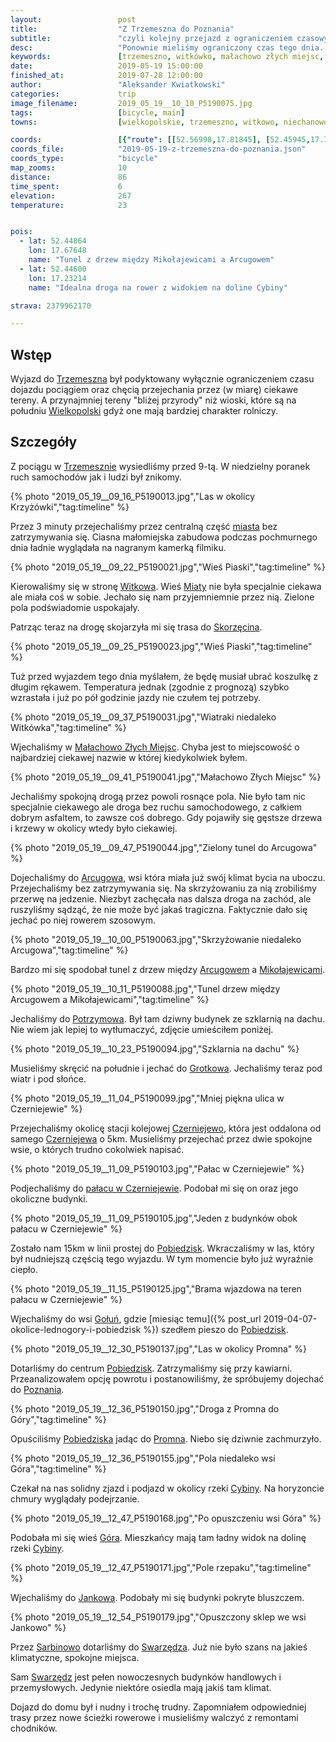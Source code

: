 ```yaml
---
layout:                 post
title:                  "Z Trzemeszna do Poznania"
subtitle:               "czyli kolejny przejazd z ograniczeniem czasowym"
desc:                   "Ponownie mieliśmy ograniczony czas tego dnia. Szukając odpowiedniej trasy do pogody wymyśliłem, abyśmy udali się do Trzemeszna i jechali na zachód. Ostatecznie dojechaliśmy do Poznania i nie musieliśmy wracać pociągiem."
keywords:               [trzemeszno, witkówko, małachowo złych miejsc, arcugowo, czerniejewo, pobiedziska, promno, góra, jankowo, sarbinowo, cybina]
date:                   2019-05-19 15:00:00
finished_at:            2019-07-28 12:00:00
author:                 "Aleksander Kwiatkowski"
categories:             trip
image_filename:         2019_05_19__10_10_P5190075.jpg
tags:                   [bicycle, main]
towns:                  [wielkopolskie, trzemeszno, witkowo, niechanowo, czerniejewo, lubowo, pobiedziska, swarzedz, poznan]

coords:                 [{"route": [[52.56998,17.81845], [52.45945,17.76249], [52.44230,17.62173], [52.43371,17.62859], [52.41676,17.55255], [52.43183,17.48646], [52.45495,17.38363], [52.47702,17.28802], [52.44376,17.24287], [52.44334,17.16992], [52.42293,17.15515], [52.40670,17.10177], [52.38722,17.02864], [52.39592,16.98280], [52.37643,16.95568]], "type": "bicycle"}]
coords_file:            "2019-05-19-z-trzemeszna-do-poznania.json"
coords_type:            "bicycle"
map_zooms:              10
distance:               86
time_spent:             6
elevation:              267
temperature:            23


pois:
  - lat: 52.44864
    lon: 17.67648
    name: "Tunel z drzew między Mikołajewicami a Arcugowem"
  - lat: 52.44600
    lon: 17.23214
    name: "Idealna droga na rower z widokiem na doline Cybiny"

strava: 2379962170

---
```


[wiki-trzemeszno]: https://pl.wikipedia.org/wiki/Trzemeszno
[wiki-wielkopolska]: https://pl.wikipedia.org/wiki/Wielkopolska
[wiki-witkowo]: https://pl.wikipedia.org/wiki/Witkowo
[wiki-miaty]: https://pl.wikipedia.org/wiki/Miaty
[wiki-skorzecin]: https://pl.wikipedia.org/wiki/Skorz%C4%99cin_(wie%C5%9B_w_wojew%C3%B3dztwie_wielkopolskim)
[wiki-malachowo-zlych-miejsc]: https://pl.wikipedia.org/wiki/Ma%C5%82achowo-Z%C5%82ych_Miejsc
[wiki-arcugowo]: https://pl.wikipedia.org/wiki/Arcugowo
[wiki-mikolajewice]: https://pl.wikipedia.org/wiki/Miko%C5%82ajewice_(wojew%C3%B3dztwo_wielkopolskie)
[wiki-potrzymowo]: https://pl.wikipedia.org/wiki/Potrzymowo
[wiki-grotkowo]: https://pl.wikipedia.org/wiki/Grotkowo
[wiki-czerniejewo-stacja]: https://pl.wikipedia.org/wiki/Czerniejewo_(stacja_kolejowa)
[wiki-czerniejewo]: https://pl.wikipedia.org/wiki/Czerniejewo
[wiki-pobiedziska]: https://pl.wikipedia.org/wiki/Pobiedziska
[wiki-golun]: https://pl.wikipedia.org/wiki/Go%C5%82u%C5%84_(wojew%C3%B3dztwo_wielkopolskie)
[wiki-pobiedziska]: https://pl.wikipedia.org/wiki/Pobiedziska
[wiki-poznan]: https://pl.wikipedia.org/wiki/Pozna%C5%84
[wiki-promno]: https://pl.wikipedia.org/wiki/Promno_(wie%C5%9B_w_wojew%C3%B3dztwie_wielkopolskim)
[wiki-cybina-rzeka]: https://pl.wikipedia.org/wiki/Cybina
[wiki-jankowo]: https://pl.wikipedia.org/wiki/Jankowo_(powiat_pozna%C5%84ski)
[wiki-sarbinowo]: https://pl.wikipedia.org/wiki/Sarbinowo_(powiat_pozna%C5%84ski)
[wiki-swarzedz]: https://pl.wikipedia.org/wiki/Swarz%C4%99dz
[wiki-czerniejewo-palac]: https://pl.wikipedia.org/wiki/Pa%C5%82ac_w_Czerniejewie
[wiki-gora]: https://pl.wikipedia.org/wiki/G%C3%B3ra_(gmina_Pobiedziska)

## Wstęp

Wyjazd do [Trzemeszna][wiki-trzemeszno] był podyktowany wyłącznie ograniczeniem
czasu dojazdu pociągiem oraz chęcią przejechania przez (w miarę) ciekawe tereny.
A przynajmniej tereny "bliżej przyrody" niż wioski, które są na południu
[Wielkopolski][wiki-wielkopolska] gdyż one mają bardziej charakter rolniczy.

## Szczegóły

Z pociągu w [Trzemesznie][wiki-trzemeszno] wysiedliśmy przed 9-tą. W niedzielny
poranek ruch samochodów jak i ludzi był znikomy.

{% photo "2019_05_19__09_16_P5190013.jpg","Las w okolicy Krzyżówki","tag:timeline" %}

Przez 3 minuty przejechaliśmy przez centralną część [miasta][wiki-trzemeszno]
bez zatrzymywania się. Ciasna małomiejska zabudowa podczas pochmurnego dnia
ładnie wyglądała na nagranym kamerką filmiku.

{% photo "2019_05_19__09_22_P5190021.jpg","Wieś Piaski","tag:timeline" %}

Kierowaliśmy się w stronę [Witkowa][wiki-witkowo]. Wieś [Miaty][wiki-miaty]
nie była specjalnie ciekawa ale miała coś w sobie. Jechało się nam przyjemniemnie
przez nią. Zielone pola podświadomie uspokajały.

Patrząc teraz na drogę skojarzyła mi się trasa do [Skorzęcina][wiki-skorzecin].

{% photo "2019_05_19__09_25_P5190023.jpg","Wieś Piaski","tag:timeline" %}

Tuż przed wyjazdem tego dnia myślałem, że będę musiał ubrać koszulkę z długim rękawem.
Temperatura jednak (zgodnie z prognozą) szybko wzrastała i już po pół godzinie
jazdy nie czułem tej potrzeby.

{% photo "2019_05_19__09_37_P5190031.jpg","Wiatraki niedaleko Witkówka","tag:timeline" %}

Wjechaliśmy w [Małachowo Złych Miejsc][wiki-malachowo-zlych-miejsc].
Chyba jest to miejscowość o najbardziej ciekawej nazwie w której kiedykolwiek byłem.

{% photo "2019_05_19__09_41_P5190041.jpg","Małachowo Złych Miejsc" %}

Jechaliśmy spokojną drogą przez powoli rosnące pola. Nie było tam nic specjalnie ciekawego
ale droga bez ruchu samochodowego, z całkiem dobrym asfaltem, to zawsze coś
dobrego. Gdy pojawiły się gęstsze drzewa i krzewy w okolicy wtedy
było ciekawiej.

{% photo "2019_05_19__09_47_P5190044.jpg","Zielony tunel do Arcugowa" %}

Dojechaliśmy do [Arcugowa][wiki-arcugowo], wsi która miała już swój klimat
bycia na uboczu. Przejechaliśmy bez zatrzymywania się.
Na skrzyżowaniu za nią zrobiliśmy przerwę na jedzenie. Niezbyt zachęcała
nas dalsza droga na zachód, ale ruszyliśmy sądząć, że nie może być
jakaś tragiczna. Faktycznie dało się jechać po niej rowerem szosowym.

{% photo "2019_05_19__10_00_P5190063.jpg","Skrzyżowanie niedaleko Arcugowa","tag:timeline" %}

Bardzo mi się spodobał tunel z drzew między [Arcugowem][wiki-arcugowo]
a [Mikołajewicami][wiki-mikolajewice].

{% photo "2019_05_19__10_11_P5190088.jpg","Tunel drzew między Arcugowem a Mikołajewicami","tag:timeline" %}

Jechaliśmy do [Potrzymowa][wiki-potrzymowo]. Był tam dziwny budynek ze
szklarnią na dachu. Nie wiem jak lepiej to wytłumaczyć, zdjęcie umieściłem poniżej.

{% photo "2019_05_19__10_23_P5190094.jpg","Szklarnia na dachu" %}

Musieliśmy skręcić na południe i jechać do [Grotkowa][wiki-grotkowo].
Jechaliśmy teraz pod wiatr i pod słońce.

{% photo "2019_05_19__11_04_P5190099.jpg","Mniej piękna ulica w Czerniejewie" %}

Przejechaliśmy okolicę stacji kolejowej [Czerniejewo][wiki-czerniejewo-stacja],
która jest oddalona od samego [Czerniejewa][wiki-czerniejewo] o 5km.
Musieliśmy przejechać przez dwie spokojne wsie, o których trudno cokolwiek
napisać.

{% photo "2019_05_19__11_09_P5190103.jpg","Pałac w Czerniejewie" %}

Podjechaliśmy do [pałacu w Czerniejewie][wiki-czerniejewo-palac]. Podobał mi się
on oraz jego okoliczne budynki.

{% photo "2019_05_19__11_09_P5190105.jpg","Jeden z budynków obok pałacu w Czerniejewie" %}

Zostało nam 15km w linii prostej do [Pobiedzisk][wiki-pobiedziska].
Wkraczaliśmy w las, który był nudniejszą częścią tego wyjazdu. W tym momencie
było już wyraźnie ciepło.

{% photo "2019_05_19__11_15_P5190125.jpg","Brama wjazdowa na teren pałacu w Czerniejewie" %}

Wjechaliśmy do wsi [Gołuń][wiki-golun], gdzie
[miesiąc temu]({% post_url 2019-04-07-okolice-lednogory-i-pobiedzisk %}) szedłem
pieszo do [Pobiedzisk][wiki-pobiedziska].

{% photo "2019_05_19__12_30_P5190137.jpg","Las w okolicy Promna" %}

Dotarliśmy do centrum [Pobiedzisk][wiki-pobiedziska]. Zatrzymaliśmy się przy
kawiarni. Przeanalizowałem opcję powrotu i postanowiliśmy, że spróbujemy
dojechać do [Poznania][wiki-poznan].

{% photo "2019_05_19__12_36_P5190150.jpg","Droga z Promna do Góry","tag:timeline" %}

Opuściliśmy [Pobiedziska][wiki-pobiedziska] jadąc do [Promna][wiki-promno].
Niebo się dziwnie zachmurzyło.

{% photo "2019_05_19__12_36_P5190155.jpg","Pola niedaleko wsi Góra","tag:timeline" %}

Czekał na nas solidny zjazd i podjazd w okolicy rzeki [Cybiny][wiki-cybina-rzeka].
Na horyzoncie chmury wyglądały podejrzanie.

{% photo "2019_05_19__12_47_P5190168.jpg","Po opuszczeniu wsi Góra" %}

Podobała mi się wieś [Góra][wiki-gora]. Mieszkańcy mają tam ładny widok na
dolinę rzeki [Cybiny][wiki-cybina-rzeka].

{% photo "2019_05_19__12_47_P5190171.jpg","Pole rzepaku","tag:timeline" %}

Wjechaliśmy do [Jankowa][wiki-jankowo]. Podobały mi się budynki pokryte
bluszczem.

{% photo "2019_05_19__12_54_P5190179.jpg","Opuszczony sklep we wsi Jankowo" %}

Przez [Sarbinowo][wiki-sarbinowo] dotarliśmy do [Swarzędza][wiki-swarzedz].
Już nie było szans na jakieś klimatyczne, spokojne miejsca.

Sam [Swarzędz][wiki-swarzedz] jest pełen nowoczesnych budynków
handlowych i przemysłowych. Jedynie niektóre osiedla mają jakiś tam
klimat.

Dojazd do domu był i nudny i trochę trudny. Zapomniałem odpowiedniej trasy
przez nowe ścieżki rowerowe i musieliśmy walczyć z remontami chodników.
